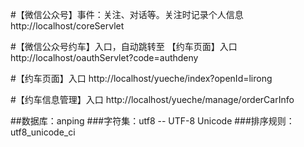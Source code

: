 
#【微信公众号】事件：关注、对话等。关注时记录个人信息
http://localhost/coreServlet

#【微信公众号约车】入口，自动跳转至 【约车页面】入口
http://localhost/oauthServlet?code=authdeny

#【约车页面】入口
http://localhost/yueche/index?openId=lirong

#【约车信息管理】入口
http://localhost/yueche/manage/orderCarInfo

##数据库：anping
###字符集：utf8 -- UTF-8 Unicode
###排序规则：utf8_unicode_ci
